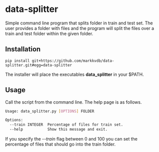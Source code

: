 # data-splitter

Simple command line program that splits folder in train and test set. The user provides a folder with files and the program will split the files over a train and test folder within the given folder.

## Installation

```pip install git+https://github.com/markkvdb/data-splitter.git#egg=data-splitter```

The installer will place the executables **data_splitter** in your $PATH.

## Usage

Call the script from the command line. The help page is as follows.

```bash
Usage: data_splitter.py [OPTIONS] FOLDER

Options:
  --train INTEGER  Percentage of files for train set.
  --help           Show this message and exit.
```

If you specify the *--train* flag between 0 and 100 you can set the percentage of files that should go into the train folder.